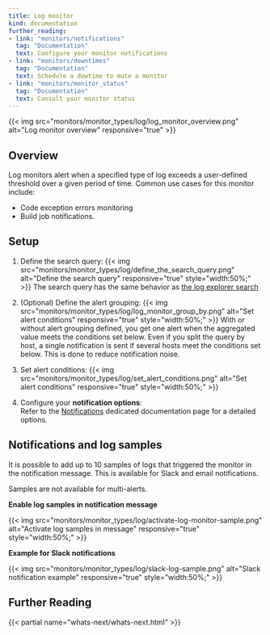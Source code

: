 ```yaml
---
title: Log monitor
kind: documentation
further_reading:
- link: "monitors/notifications"
  tag: "Documentation"
  text: Configure your monitor notifications
- link: "monitors/downtimes"
  tag: "Documentation"
  text: Schedule a dowtime to mute a monitor
- link: "monitors/monitor_status"
  tag: "Documentation"
  text: Consult your monitor status
---
```


{{< img src="monitors/monitor_types/log/log_monitor_overview.png" alt="Log monitor overview" responsive="true" >}}

## Overview

Log monitors alert when a specified type of log exceeds a user-defined threshold over a given period of time. Common use cases for this monitor include:

* Code exception errors monitoring 
* Build job notifications.

## Setup

1. Define the search query:
    {{< img src="monitors/monitor_types/log/define_the_search_query.png" alt="Define the search query" responsive="true" style="width:50%;" >}}
    The search query has the same behavior as [the log explorer search][1]

2. (Optional) Define the alert grouping:
  {{< img src="monitors/monitor_types/log/log_monitor_group_by.png" alt="Set alert conditions" responsive="true" style="width:50%;" >}}
    With or without alert grouping defined, you get one alert when the aggregated value meets the conditions set below. Even if you split the query by host, a single notification is sent if several hosts meet the conditions set below. This is done to reduce notification noise.

3. Set alert conditions:
    {{< img src="monitors/monitor_types/log/set_alert_conditions.png" alt="Set alert conditions" responsive="true" style="width:50%;" >}}

4. Configure your **notification options**:  
    Refer to the [Notifications][2] dedicated documentation page for a detailed options.

## Notifications and log samples

It is possible to add up to 10 samples of logs that triggered the monitor in the notification message.
This is available for Slack and email notifications.

Samples are not available for multi-alerts.

 **Enable log samples in notification message**
    
{{< img src="monitors/monitor_types/log/activate-log-monitor-sample.png" alt="Activate log samples in message" responsive="true" style="width:50%;" >}}
    
**Example for Slack notifications** 

 {{< img src="monitors/monitor_types/log/slack-log-sample.png" alt="Slack notification example" responsive="true" style="width:50%;" >}}

## Further Reading 
{{< partial name="whats-next/whats-next.html" >}}

[1]: /logs/explorer/search/
[2]: /monitors/notifications
